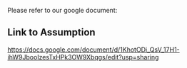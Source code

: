 Please refer to our google document:

## Link to Assumption

https://docs.google.com/document/d/1KhotODi_QsV_17H1-ihW9JbooIzesTxHPk3OW9Xbqgs/edit?usp=sharing
